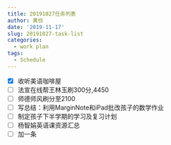 ```yaml
---
title: 20191027任务列表
author: 黄俭
date: '2019-11-17'
slug: 20191027-task-list
categories:
  - work plan
tags:
  - Schedule
---
```

- [X] 收听美语咖啡屋
- [ ] 法宣在线帮王林玉刷300分,4450
- [ ] 师德师风刷分至2100
- [ ] 写总结：利用MarginNote和iPad批改孩子的数学作业
- [ ] 制定孩子下半学期的学习及复习计划
- [ ] 杨智娟英语课资源汇总
- [ ] 加一条